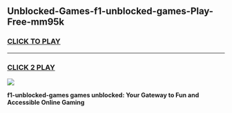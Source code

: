 
## Unblocked-Games-f1-unblocked-games-Play-Free-mm95k
<h3>
<a href="https://premium76.site?title=f1-unblocked-games&ref=09A">CLICK TO PLAY</a></h3>
<hr>

<h3>
<a href="https://premium76.site?title=f1-unblocked-games&ref=09A">CLICK 2 PLAY</a>
  
</h3>

<a href="https://premium76.site?title=f1-unblocked-games&ref=09A"><img src="https://clearcache.store/games.png"></a>


**f1-unblocked-games games unblocked: Your Gateway to Fun and Accessible Online Gaming**
